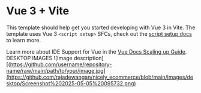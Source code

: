 # Vue 3 + Vite

This template should help get you started developing with Vue 3 in Vite. The template uses Vue 3 `<script setup>` SFCs, check out the [script setup docs](https://v3.vuejs.org/api/sfc-script-setup.html#sfc-script-setup) to learn more.

Learn more about IDE Support for Vue in the [Vue Docs Scaling up Guide](https://vuejs.org/guide/scaling-up/tooling.html#ide-support).
DESKTOP IMAGES
![Image description][(https://github.com/username/repository-name/raw/main/path/to/your/image.jpg](https://github.com/rajadewangan/nicely_ecommerce/blob/main/images/desktop/Screenshot%202025-05-05%20095732.png)
